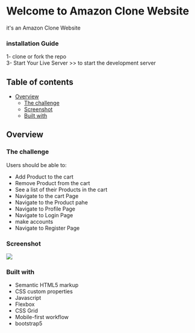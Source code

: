 # Welcome to Amazon Clone Website

it's an Amazon Clone Website

### installation Guide

1- clone or fork the repo<br/>
3- Start Your Live Server >> to start the development server

## Table of contents

- [Overview](#overview)
  - [The challenge](#the-challenge)
  - [Screenshot](https://i.ibb.co/Q64yT4C/Amazon-Clone-Home.png)
  - [Built with](#HTML,#CSS,#Javascript)

## Overview

### The challenge

Users should be able to:

- Add Product to the cart
- Remove Product from the cart
- See a list of their Products in the cart
- Navigate to the cart Page
- Navigate to the Product pahe
- Navigate to Profile Page
- Navigate to Login Page
- make accounts
- Navigate to Register Page

### Screenshot

![](https://i.ibb.co/Q64yT4C/Amazon-Clone-Home.png)

### Built with

- Semantic HTML5 markup
- CSS custom properties
- Javascript
- Flexbox
- CSS Grid
- Mobile-first workflow
- bootstrap5
